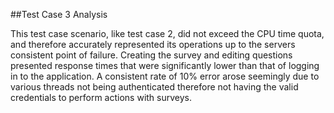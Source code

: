 ##Test Case 3 Analysis

This test case scenario, like test case 2, did not exceed the CPU time quota, and therefore accurately represented its operations up to the servers consistent point of failure. Creating the survey and editing questions presented response times that were significantly lower than that of logging in to the application. A consistent rate of 10% error arose seemingly due to various threads not being authenticated therefore not having the valid credentials to perform actions with surveys. 

